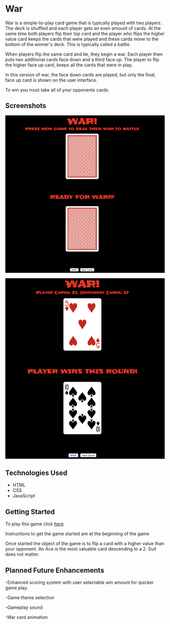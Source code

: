 # War
War is a simple-to-play card game that is typically played with two players.  The deck is shuffled and each player gets an even amount of cards.  At the same time both players flip their top card and the player who flips the higher value card keeps the cards that were played and these cards move to the bottom of the winner's deck. This is typically called a battle.  

When players flip the same card and tie, they begin a war.  Each player then puts two additional cards face down and a third face up.  The player to flip the higher face up card, keeps all the cards that were in play.  

In this version of war, the face down cards are played, but only the final, face up card is shown on the user interface.  

To win you must take all of your opponents cards.  


## Screenshots

![game start screen](images/start.png)

![game play screen](images/play.png)


## Technologies Used

- HTML
- CSS
- JavaScript

## Getting Started

To play this game click [here](https://chris-violante.github.io/War-Game-Project-1/)

Instructions to get the game started are at the beginning of the game

Once started the object of the game is to flip a card with a higher value than your opponent.  An Ace is the most valuable card descending to a 2.  Suit does not matter. 

## Planned Future Enhancements

-Enhanced scoring system with user selectable win amount for quicker game play.

-Game theme selection

-Gameplay sound

-War card animation